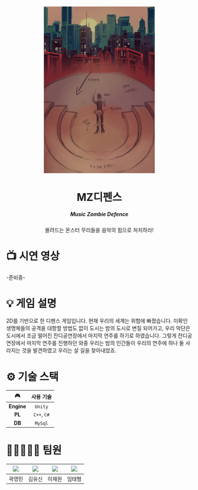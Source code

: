 <p align="center">
  <img src="임시이미지.jpg" width="300" height=""/>
</p>

<div align="center">
  <h1>MZ디펜스</h1>
  <h5>Music Zombie Defence</h5>
</div>

<div align="center">
 몰려드는 몬스터 무리들을 음악의 힘으로 처치하라!
</div>

# 📺 시연 영상
-준비중-

# 💡 게임 설명
 2D를 기반으로 한 디펜스 게임입니다. 현재 우리의 세계는 위험에 빠졌습니다. 미확인 생명체들의 공격을 대항할 방법도 없이 도시는 밤의 도시로 변질 되어가고, 우리 악단은 도시에서 조금 떨어진 잔디공연장에서 마지막 연주를 하기로 하였습니다. 그렇게 잔디공연장에서 마지막 연주를 진행하던 와중 우리는 밤의 인간들이 우리의 연주에 하나 둘 사라지는 것을 발견하였고 우리는 살 길을 찾아내었죠.

# ⚙ 기술 스택 
| 🎮 | 사용 기술|
|:-----------:|:-----------:|
| **Engine** | ``Unity`` |
| **PL** | `C++`, `C#` |
| **DB** | `MySql` |

# 👨🏼‍🤝‍👨🏼 팀원

| <img width=150 src="#" /> | <img width=150 src="#" /> | <img width=150 src="#" /> | <img width=150 src="#" /> |
|:--------------------------:|:--------------------------:|:--------------------------:|:--------------------------:|
| 곽영민 | 김유신 | 이재원 | 임태형 |

